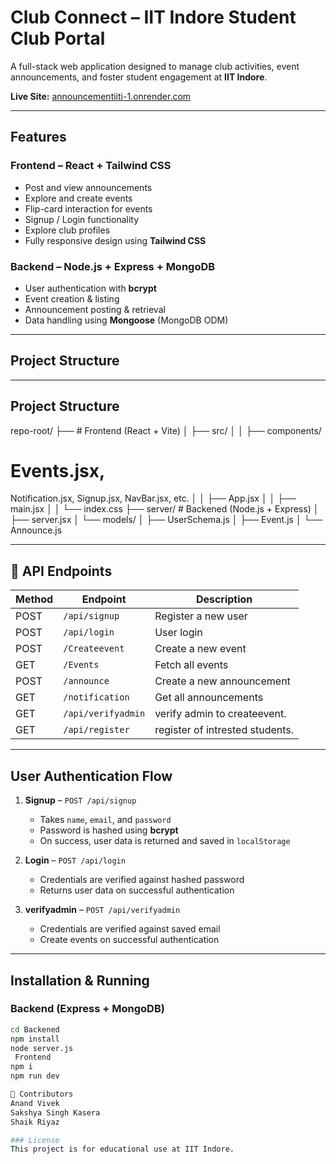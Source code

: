 # Club Connect – IIT Indore Student Club Portal

A full-stack web application designed to manage club activities, event announcements, and foster student engagement at **IIT Indore**.

**Live Site:** [announcementiiti-1.onrender.com](https://announcementiiti-1.onrender.com)

---

## Features

###  Frontend – React + Tailwind CSS
-  Post and view announcements
-  Explore and create events
-  Flip-card interaction for events
-  Signup / Login functionality
-  Explore club profiles
-  Fully responsive design using **Tailwind CSS**

###  Backend – Node.js + Express + MongoDB
-  User authentication with **bcrypt**
-  Event creation & listing
-  Announcement posting & retrieval
- Data handling using **Mongoose** (MongoDB ODM)

---

## Project Structure


---

##  Project Structure
repo-root/
├──  # Frontend (React + Vite)
│ ├── src/
│ │ ├── components/ 
# Events.jsx, 
Notification.jsx, 
Signup.jsx, 
NavBar.jsx, etc.
│ │ ├── App.jsx
│ │ ├── main.jsx
│ │ └── index.css
├── server/ # Backened (Node.js + Express)
│ ├── server.jsx
│ └── models/
│ ├── UserSchema.js
│ ├── Event.js
│ └── Announce.js



---

## 🔗 API Endpoints

| Method | Endpoint            | Description                     |
|--------|---------------------|---------------------------------|
| POST   | `/api/signup`       | Register a new user             |
| POST   | `/api/login`        | User login                      |
| POST   | `/Createevent`      | Create a new event              |
| GET    | `/Events`           | Fetch all events                |
| POST   | `/announce`         | Create a new announcement       |
| GET    | `/notification`     | Get all announcements           |
| GET    | `/api/verifyadmin`  | verify admin to createevent.    |
| GET    | `/api/register`     | register of intrested students. |


---

## User Authentication Flow

1. **Signup** – `POST /api/signup`
   - Takes `name`, `email`, and `password`
   - Password is hashed using **bcrypt**
   - On success, user data is returned and saved in `localStorage`

2. **Login** – `POST /api/login`
   - Credentials are verified against hashed password
   - Returns user data on successful authentication
3. **verifyadmin**  – `POST /api/verifyadmin `
   - Credentials are verified against saved email
   - Create events  on successful authentication
---

##  Installation & Running

### Backend (Express + MongoDB)
```bash
cd Backened 
npm install
node server.js
 Frontend
npm i
npm run dev

👥 Contributors
Anand Vivek
Sakshya Singh Kasera
Shaik Riyaz

### License
This project is for educational use at IIT Indore. 

